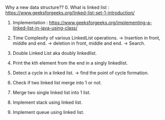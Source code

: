 
   Why a new data structure??
0. What is linked list : https://www.geeksforgeeks.org/linked-list-set-1-introduction/
1. Implementation : https://www.geeksforgeeks.org/implementing-a-linked-list-in-java-using-class/
2. Time Complexity of various LinkedList operations.
    -> Insertion in front, middle and end.
    -> deletion in front, middle and end.
    -> Search.
3. Double Linked List aka doubly linkedlist.

4. Print the kth element from the end in a singly linkedlist.
5. Detect a cycle in a linked list.
  -> find the point of cycle formation.
6. Check if two linked list merge into 1 or not.
7. Merge two single linked list into 1 list.
8. Implement stack using linked list.
9. Implement queue using linked list. 



